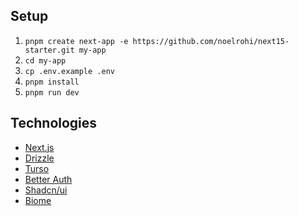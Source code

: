 ## Setup

1. `pnpm create next-app -e https://github.com/noelrohi/next15-starter.git my-app`
2. `cd my-app`
3. `cp .env.example .env`
4. `pnpm install`
5. `pnpm run dev`

## Technologies

- [Next.js](https://nextjs.org)
- [Drizzle](https://orm.drizzle.team/docs/getting-started/introduction)
- [Turso](https://turso.tech/)
- [Better Auth](https://better-auth.com/)
- [Shadcn/ui](https://ui.shadcn.com/)
- [Biome](https://biomejs.dev/)
